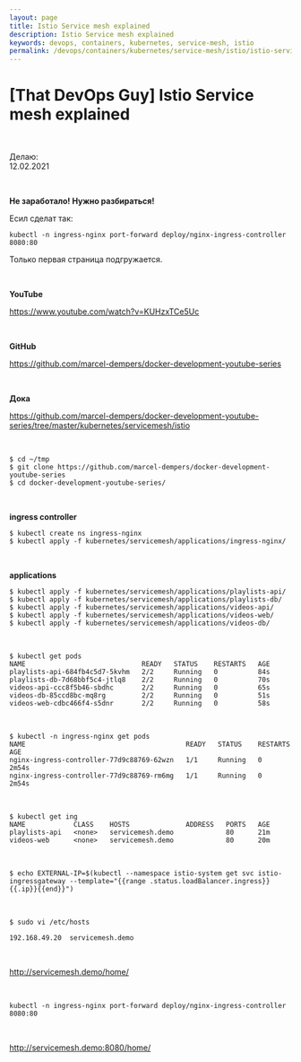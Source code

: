 ```yaml
---
layout: page
title: Istio Service mesh explained
description: Istio Service mesh explained
keywords: devops, containers, kubernetes, service-mesh, istio
permalink: /devops/containers/kubernetes/service-mesh/istio/istio-service-mesh-explained/
---
```


# [That DevOps Guy] Istio Service mesh explained

<br/>

Делаю:  
12.02.2021

<br/>

**Не заработало! Нужно разбираться!**

Есил сделат так:

```
kubectl -n ingress-nginx port-forward deploy/nginx-ingress-controller 8080:80
```

Только первая страница подгружается.

<br/>

**YouTube**

https://www.youtube.com/watch?v=KUHzxTCe5Uc

<br/>

**GitHub**

https://github.com/marcel-dempers/docker-development-youtube-series

<br/>

**Дока**

https://github.com/marcel-dempers/docker-development-youtube-series/tree/master/kubernetes/servicemesh/istio

<br/>

```
$ cd ~/tmp
$ git clone https://github.com/marcel-dempers/docker-development-youtube-series
$ cd docker-development-youtube-series/
```

<br/>

**ingress controller**

```
$ kubectl create ns ingress-nginx
$ kubectl apply -f kubernetes/servicemesh/applications/ingress-nginx/
```

<br/>

**applications**

```
$ kubectl apply -f kubernetes/servicemesh/applications/playlists-api/
$ kubectl apply -f kubernetes/servicemesh/applications/playlists-db/
$ kubectl apply -f kubernetes/servicemesh/applications/videos-api/
$ kubectl apply -f kubernetes/servicemesh/applications/videos-web/
$ kubectl apply -f kubernetes/servicemesh/applications/videos-db/
```

<br/>

```
$ kubectl get pods
NAME                             READY   STATUS    RESTARTS   AGE
playlists-api-684fb4c5d7-5kvhm   2/2     Running   0          84s
playlists-db-7d68bbf5c4-jtlq8    2/2     Running   0          70s
videos-api-ccc8f5b46-sbdhc       2/2     Running   0          65s
videos-db-85ccd8bc-mq8rg         2/2     Running   0          51s
videos-web-cdbc466f4-s5dnr       2/2     Running   0          58s

```

<br/>

```
$ kubectl -n ingress-nginx get pods
NAME                                        READY   STATUS    RESTARTS   AGE
nginx-ingress-controller-77d9c88769-62wzn   1/1     Running   0          2m54s
nginx-ingress-controller-77d9c88769-rm6mg   1/1     Running   0          2m54s
```

<br/>

```
$ kubectl get ing
NAME            CLASS    HOSTS              ADDRESS   PORTS   AGE
playlists-api   <none>   servicemesh.demo             80      21m
videos-web      <none>   servicemesh.demo             80      20m
```

<br/>

```
$ echo EXTERNAL-IP=$(kubectl --namespace istio-system get svc istio-ingressgateway --template="{{range .status.loadBalancer.ingress}}{{.ip}}{{end}}")
```

<br/>

```
$ sudo vi /etc/hosts
```

```
192.168.49.20  servicemesh.demo
```

<br/>

http://servicemesh.demo/home/

<br/>

```
kubectl -n ingress-nginx port-forward deploy/nginx-ingress-controller 8080:80
```

<br/>

http://servicemesh.demo:8080/home/
